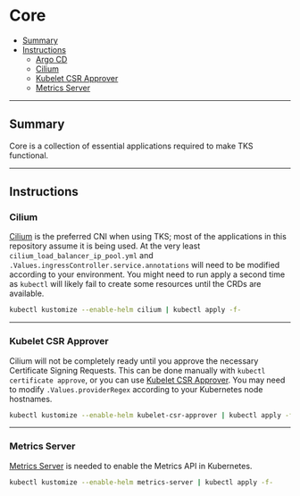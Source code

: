 # Core

* [Summary](#summary)
* [Instructions](#instructions)
  * [Argo CD](#argo-cd)
  * [Cilium](#cilium)
  * [Kubelet CSR Approver](#kubelet-csr-approver)
  * [Metrics Server](#metrics-server)

<hr>

## Summary

Core is a collection of essential applications required to make TKS functional.

<hr>

## Instructions

### Cilium

[Cilium](https://cilium.io/) is the preferred CNI when using TKS; most of the applications in this repository assume it is being used. At the very least `cilium_load_balancer_ip_pool.yml` and `.Values.ingressController.service.annotations` will need to be modified according to your environment. You might need to run apply a second time as `kubectl` will likely fail to create some resources until the CRDs are available.

```bash
kubectl kustomize --enable-helm cilium | kubectl apply -f-
```

<hr>

### Kubelet CSR Approver

Cilium will not be completely ready until you approve the necessary Certificate Signing Requests. This can be done manually with `kubectl certificate approve`, or you can use [Kubelet CSR Approver](https://github.com/postfinance/kubelet-csr-approver). You may need to modify `.Values.providerRegex` according to your Kubernetes node hostnames.

```bash
kubectl kustomize --enable-helm kubelet-csr-approver | kubectl apply -f-
```

<hr>

### Metrics Server

[Metrics Server](https://github.com/kubernetes-sigs/metrics-server) is needed to enable the Metrics API in Kubernetes.

```bash
kubectl kustomize --enable-helm metrics-server | kubectl apply -f-
```
